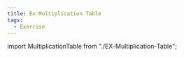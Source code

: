 ```yaml
---
title: Ex Multiplication Table
tags:
  - Exercise
---
```


import MultiplicationTable from "./EX-Multiplication-Table";

<MultiplicationTable />
